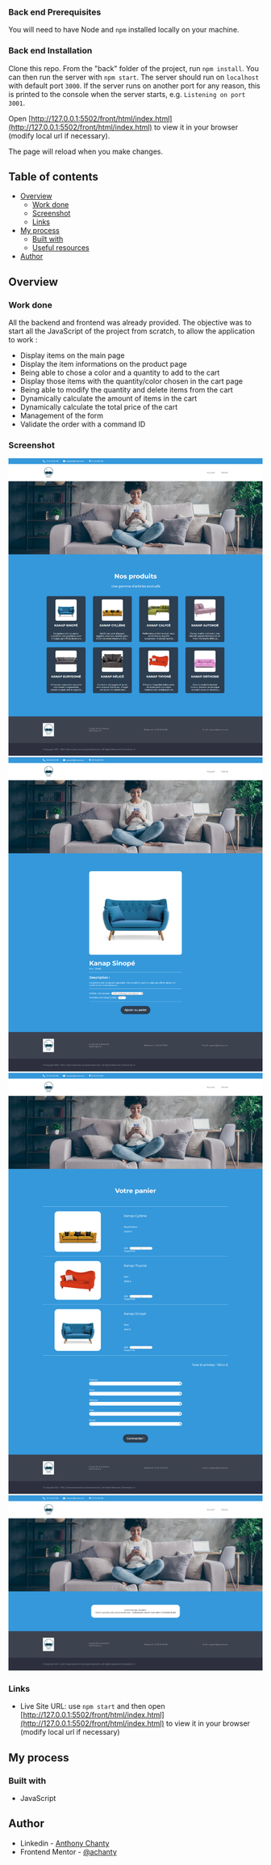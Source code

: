 ### Back end Prerequisites ###

You will need to have Node and `npm` installed locally on your machine.

### Back end Installation ###

Clone this repo. From the "back" folder of the project, run `npm install`. You 
can then run the server with `npm start`. 
The server should run on `localhost` with default port `3000`. If the
server runs on another port for any reason, this is printed to the
console when the server starts, e.g. `Listening on port 3001`.

Open [http://127.0.0.1:5502/front/html/index.html](http://127.0.0.1:5502/front/html/index.html) to view it in your browser (modify local url if necessary).

The page will reload when you make changes.

## Table of contents

-  [Overview](#overview)
   -  [Work done](#work-done)
   -  [Screenshot](#screenshot)
   -  [Links](#links)
-  [My process](#my-process)
   -  [Built with](#built-with)
   -  [Useful resources](#useful-resources)
-  [Author](#author)

## Overview

### Work done
All the backend and frontend was already provided.
The objective was to start all the JavaScript of the project from scratch, to allow the application to work :
- Display items on the main page
- Display the item informations on the product page
- Being able to chose a color and a quantity to add to the cart
- Display those items with the quantity/color chosen in the cart page
- Being able to modify the quantity and delete items from the cart
- Dynamically calculate the amount of items in the cart
- Dynamically calculate the total price of the cart
- Management of the form
- Validate the order with a command ID

### Screenshot

![](./front/images/screenshot1.png)
![](./front/images/screenshot2.png)
![](./front/images/screenshot3.png)
![](./front/images/screenshot4.png)

### Links

-  Live Site URL: use `npm start` and then open [http://127.0.0.1:5502/front/html/index.html](http://127.0.0.1:5502/front/html/index.html) to view it in your browser (modify local url if necessary)

## My process

### Built with

-  JavaScript

## Author

-  Linkedin - [Anthony Chanty](https://www.linkedin.com/in/anthony-c-a925a6172/)
-  Frontend Mentor - [@achanty](https://www.frontendmentor.io/profile/AChanty)
